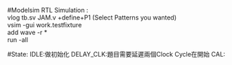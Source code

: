 #Modelsim RTL Simulation :   
vlog tb.sv JAM.v +define+P1 (Select Patterns you wanted)  
vsim -gui work.testfixture  
add wave -r *  
run -all  

#State: 
IDLE:做初始化
DELAY_CLK:題目需要延遲兩個Clock Cycle在開始
CAL:
